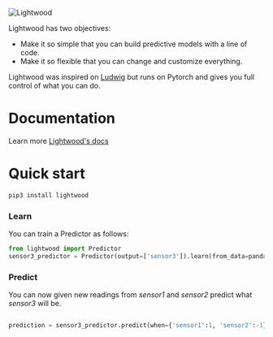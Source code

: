 
![Lightwood](https://mindsdb.github.io/lightwood/assets/logo.png) 


Lightwood has two objectives:

- Make it so simple that you can build predictive models with a line of code.
- Make it so flexible that you can change and customize everything.

Lightwood was inspired on [Ludwig](https://github.com/uber/ludwig) but runs on Pytorch and gives you full control of what you can do.

# Documentation
Learn more  [Lightwood's docs](https://mindsdb.github.io/lightwood/API/)  

# Quick start
```python
pip3 install lightwood
```

### Learn

You can train a Predictor as follows:

```python
from lightwood import Predictor
sensor3_predictor = Predictor(output=['sensor3']).learn(from_data=pandas.read_csv('sensor_data.csv'))

```

### Predict 

You can now given new readings from *sensor1* and *sensor2* predict what *sensor3* will be.

```python

prediction = sensor3_predictor.predict(when={'sensor1':1, 'sensor2':-1})

```

